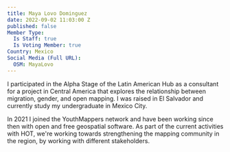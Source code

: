 ```yaml
---
title: Maya Lovo Dominguez
date: 2022-09-02 11:03:00 Z
published: false
Member Type:
  Is Staff: true
  Is Voting Member: true
Country: Mexico
Social Media (Full URL):
  OSM: MayaLovo
---
```


I participated in the Alpha Stage of the Latin American Hub as a consultant for a project in Central America that explores the relationship between migration, gender, and open mapping. 
I was raised in El Salvador and currently study my undergraduate in Mexico City. 

In 2021 I joined the YouthMappers network and have been working since then with open and free geospatial software. As part of the current activities with HOT, we're working towards strengthening the mapping community in the region, by working with different stakeholders. 
